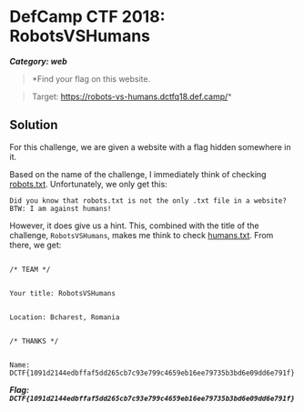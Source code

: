 # DefCamp CTF 2018: RobotsVSHumans
***Category: web***
>*Find your flag on this website.

>Target: https://robots-vs-humans.dctfq18.def.camp/*
## Solution
For this challenge, we are given a website with a flag hidden somewhere in it.

Based on the name of the challenge, I immediately think of checking [robots.txt](robots.txt). Unfortunately, we only get this:
```
Did you know that robots.txt is not the only .txt file in a website? BTW: I am against humans!
```
However, it does give us a hint. This, combined with the title of the challenge, `RobotsVSHumans`, makes me think to check [humans.txt](humans.txt). From there, we get:
```
                            
/* TEAM */

                            
Your title: RobotsVSHumans

                            
Location: Bcharest, Romania

							
/* THANKS */

							
Name: DCTF{1091d2144edbffaf5dd265cb7c93e799c4659eb16ee79735b3bd6e09dd6e791f}
```

***Flag: `DCTF{1091d2144edbffaf5dd265cb7c93e799c4659eb16ee79735b3bd6e09dd6e791f}`***
